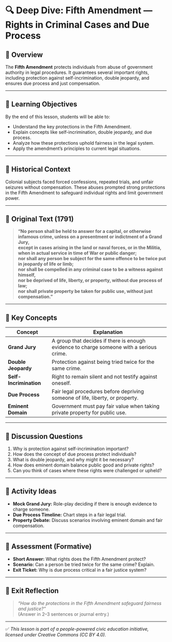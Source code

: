 # 🔍 Deep Dive: Fifth Amendment — Rights in Criminal Cases and Due Process

## 🧭 Overview

The **Fifth Amendment** protects individuals from abuse of government authority in legal procedures. It guarantees several important rights, including protection against self-incrimination, double jeopardy, and ensures due process and just compensation.

---

## 🎯 Learning Objectives

By the end of this lesson, students will be able to:  
- Understand the key protections in the Fifth Amendment.  
- Explain concepts like self-incrimination, double jeopardy, and due process.  
- Analyze how these protections uphold fairness in the legal system.  
- Apply the amendment’s principles to current legal situations.

---

## 📘 Historical Context

Colonial subjects faced forced confessions, repeated trials, and unfair seizures without compensation. These abuses prompted strong protections in the Fifth Amendment to safeguard individual rights and limit government power.

---

## 📖 Original Text (1791)

> **“No person shall be held to answer for a capital, or otherwise infamous crime, unless on a presentment or indictment of a Grand Jury,**  
> **except in cases arising in the land or naval forces, or in the Militia, when in actual service in time of War or public danger;**  
> **nor shall any person be subject for the same offence to be twice put in jeopardy of life or limb;**  
> **nor shall be compelled in any criminal case to be a witness against himself,**  
> **nor be deprived of life, liberty, or property, without due process of law;**  
> **nor shall private property be taken for public use, without just compensation.”**

---

## 🧠 Key Concepts

| Concept | Explanation |
|---------|-------------|
| **Grand Jury** | A group that decides if there is enough evidence to charge someone with a serious crime. |
| **Double Jeopardy** | Protection against being tried twice for the same crime. |
| **Self-Incrimination** | Right to remain silent and not testify against oneself. |
| **Due Process** | Fair legal procedures before depriving someone of life, liberty, or property. |
| **Eminent Domain** | Government must pay fair value when taking private property for public use. |

---

## 💬 Discussion Questions

1. Why is protection against self-incrimination important?  
2. How does the concept of due process protect individuals?  
3. What is double jeopardy, and why might it be necessary?  
4. How does eminent domain balance public good and private rights?  
5. Can you think of cases where these rights were challenged or upheld?

---

## 🧪 Activity Ideas

- **Mock Grand Jury:** Role-play deciding if there is enough evidence to charge someone.  
- **Due Process Timeline:** Chart steps in a fair legal trial.  
- **Property Debate:** Discuss scenarios involving eminent domain and fair compensation.

---

## 📎 Assessment (Formative)

- **Short Answer:** What rights does the Fifth Amendment protect?  
- **Scenario:** Can a person be tried twice for the same crime? Explain.  
- **Exit Ticket:** Why is due process critical in a fair justice system?

---

## 🏁 Exit Reflection

> *“How do the protections in the Fifth Amendment safeguard fairness and justice?”*  
(Answer in 2–3 sentences or journal entry.)

---

✅ *This lesson is part of a people-powered civic education initiative, licensed under Creative Commons (CC BY 4.0).*
